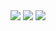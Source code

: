 <img src='https://github-readme-streak-stats.herokuapp.com/?user=JieGeLovesDengDuaLang&theme=blue-green' />

<span>

  <img src='https://github-readme-stats.vercel.app/api?username=JieGeLovesDengDuaLang&show_icons=true&theme=github_dark' />

  <img src='https://github-readme-stats.vercel.app/api/top-langs/?username=JieGeLovesDengDuaLang&layout=compact' />

</span>
